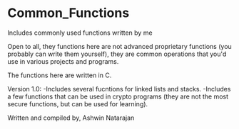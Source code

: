 # Common_Functions
Includes commonly used functions written by me

Open to all, they functions here are not advanced proprietary functions (you probably can write them yourself), they are common operations that you'd use in various projects and programs.

The functions here are written in C.

Version 1.0:
    -Includes several fucntions for linked lists and stacks.
    -Includes a few functions that can be used in crypto programs (they are not the most secure functions, but can be used for learning).
    
    
Written and compiled by,
Ashwin Natarajan
